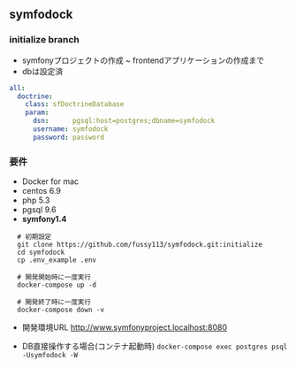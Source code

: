 ## symfodock

### initialize branch

* symfonyプロジェクトの作成 ~ frontendアプリケーションの作成まで
* dbは設定済

```workspace/config/databases.yml
all:
  doctrine:
    class: sfDoctrineDatabase
    param:
      dsn:      pgsql:host=postgres;dbname=symfodock
      username: symfodock
      password: password
```

### 要件
- Docker for mac
- centos 6.9
- php 5.3
- pgsql 9.6
- **symfony1.4**

```
  # 初期設定
  git clone https://github.com/fussy113/symfodock.git:initialize
  cd symfodock
  cp .env_example .env

  # 開発開始時に一度実行
  docker-compose up -d

  # 開発終了時に一度実行
  docker-compose down -v
```

* 開発環境URL
http://www.symfonyproject.localhost:8080

* DB直接操作する場合(コンテナ起動時)
`docker-compose exec postgres psql -Usymfodock -W`
